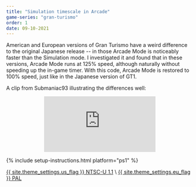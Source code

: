 ```yaml
---
title: "Simulation timescale in Arcade"
game-series: "gran-turismo"
order: 1
date: 09-10-2021
---
```


American and European versions of Gran Turismo have a weird difference to the original Japanese release -- in those Arcade Mode is noticeably faster than the Simulation mode.
I investigated it and found that in these versions, Arcade Mode runs at 125% speed, although naturally without speeding up the in-game timer. With this code, Arcade Mode
is restored to 100% speed, just like in the Japanese version of GT1.

A clip from Submaniac93 illustrating the differences well:
<div align="center" class="video-container">
<iframe src="https://www.youtube.com/embed/x-HdmE6tF0A" frameborder="0" allowfullscreen></iframe>
</div>

{% include setup-instructions.html platform="ps1" %}

<a href="https://github.com/CookiePLMonster/Console-Cheat-Codes/blob/master/PS1/Gran%20Turismo/Sim%20timescale%20in%20Arcade/NTSC-U%201.1.cht" class="button" role="button" target="_blank">{{ site.theme_settings.us_flag }} NTSC-U 1.1</a> \\
<a href="https://github.com/CookiePLMonster/Console-Cheat-Codes/blob/master/PS1/Gran%20Turismo/Sim%20timescale%20in%20Arcade/PAL.cht" class="button" role="button" target="_blank">{{ site.theme_settings.eu_flag }} PAL</a>